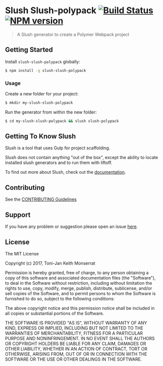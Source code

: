 # Slush Slush-polypack [![Build Status](https://secure.travis-ci.org/tjmonsi/slush-slush-polypack.png?branch=master)](https://travis-ci.org/tjmonsi/slush-slush-polypack) [![NPM version](https://badge-me.herokuapp.com/api/npm/slush-slush-polypack.png)](http://badges.enytc.com/for/npm/slush-slush-polypack)

> A Slush generator to create a Polymer Webpack project


## Getting Started

Install `slush-slush-polypack` globally:

```bash
$ npm install -g slush-slush-polypack
```

### Usage

Create a new folder for your project:

```bash
$ mkdir my-slush-slush-polypack
```

Run the generator from within the new folder:

```bash
$ cd my-slush-slush-polypack && slush slush-polypack
```

## Getting To Know Slush

Slush is a tool that uses Gulp for project scaffolding.

Slush does not contain anything "out of the box", except the ability to locate installed slush generators and to run them with liftoff.

To find out more about Slush, check out the [documentation](https://github.com/slushjs/slush).

## Contributing

See the [CONTRIBUTING Guidelines](https://github.com/tjmonsi/slush-slush-polypack/blob/master/CONTRIBUTING.md)

## Support
If you have any problem or suggestion please open an issue [here](https://github.com/tjmonsi/slush-slush-polypack/issues).

## License 

The MIT License

Copyright (c) 2017, Toni-Jan Keith Monserrat

Permission is hereby granted, free of charge, to any person
obtaining a copy of this software and associated documentation
files (the "Software"), to deal in the Software without
restriction, including without limitation the rights to use,
copy, modify, merge, publish, distribute, sublicense, and/or sell
copies of the Software, and to permit persons to whom the
Software is furnished to do so, subject to the following
conditions:

The above copyright notice and this permission notice shall be
included in all copies or substantial portions of the Software.

THE SOFTWARE IS PROVIDED "AS IS", WITHOUT WARRANTY OF ANY KIND,
EXPRESS OR IMPLIED, INCLUDING BUT NOT LIMITED TO THE WARRANTIES
OF MERCHANTABILITY, FITNESS FOR A PARTICULAR PURPOSE AND
NONINFRINGEMENT. IN NO EVENT SHALL THE AUTHORS OR COPYRIGHT
HOLDERS BE LIABLE FOR ANY CLAIM, DAMAGES OR OTHER LIABILITY,
WHETHER IN AN ACTION OF CONTRACT, TORT OR OTHERWISE, ARISING
FROM, OUT OF OR IN CONNECTION WITH THE SOFTWARE OR THE USE OR
OTHER DEALINGS IN THE SOFTWARE.

